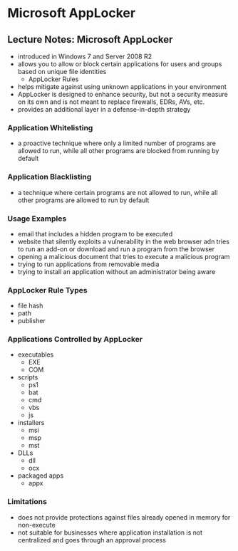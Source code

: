 # Microsoft AppLocker

## Lecture Notes: Microsoft AppLocker

* introduced in Windows 7 and Server 2008 R2
* allows you to allow or block certain applications for users and groups based on unique file identities
  * AppLocker Rules
* helps mitigate against using unknown applications in your environment
* AppLocker is designed to enhance security, but not a security measure on its own and is not meant to replace firewalls, EDRs, AVs, etc.
* provides an additional layer in a defense-in-depth strategy

### Application Whitelisting

* a proactive technique where only a limited number of programs are allowed to run, while all other programs are blocked from running by default

### Application Blacklisting

* a technique where certain programs are not allowed to run, while all other programs are allowed to run by default

### Usage Examples

* email that includes a hidden program to be executed
* website that silently exploits a vulnerability in the web browser adn tries to run an add-on or download and run a program from the browser
* opening a malicious document that tries to execute a malicious program
* trying to run applications from removable media
* trying to install an application without an administrator being aware

### AppLocker Rule Types

* file hash
* path
* publisher

### Applications Controlled by AppLocker

* executables
  * EXE
  * COM
* scripts
  * ps1
  * bat
  * cmd
  * vbs
  * js
* installers
  * msi
  * msp
  * mst
* DLLs
  * dll
  * ocx
* packaged apps
  * appx

### Limitations

* does not provide protections against files already opened in memory for non-execute
* not suitable for businesses where application installation is not centralized and goes through an approval process
